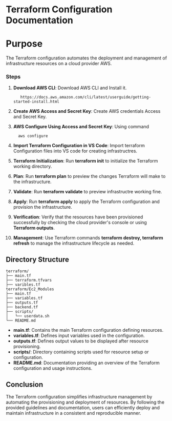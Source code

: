 # Terraform Configuration Documentation

# Purpose

The Terraform configuration automates the deployment and management of infrastructure resources on a cloud provider AWS.


### Steps

1. **Download AWS CLI**:        Download AWS CLI and Install it.

          https://docs.aws.amazon.com/cli/latest/userguide/getting-started-install.html
   
4. **Create AWS Access and Secret Key**: Create AWS credentials Access and Secret Key.


6. **AWS Configure Using Access and Secret Key**: Using command
  
         aws configure
   
   
9. **Import Terraform Configuration in VS Code**: Import terraform Configuration files into VS code for creating infrastructres.

10. **Terraform Initialization**: Run **terraform init** to initialize the Terraform working directory.
   
11. **Plan**: Run **terraform plan** to preview the changes Terraform will make to the infrastructure.
    
12. **Validate**: Run **terraform validate** to preview infrastructre working fine.
    
13. **Apply**: Run **terraform apply** to apply the Terraform configuration and provision the infrastructure.
   
14. **Verification**: Verify that the resources have been provisioned successfully by checking the cloud provider's console or using **Terraform outputs**.
    
7. **Management**: Use Terraform commands **terraform destroy, terraform refresh** to manage the infrastructure lifecycle as needed.



## Directory Structure

```
terraform/
├── main.tf
├── terraform.tfvars
├── varibles.tf
terraform/Ec2_Modules
├── main.tf
├── variables.tf
├── outputs.tf
├── backend.tf
├── scripts/
│   └── userdata.sh
└── README.md
```

- **main.tf**: Contains the main Terraform configuration defining resources.
- **variables.tf**: Defines input variables used in the configuration.
- **outputs.tf**: Defines output values to be displayed after resource provisioning.
- **scripts/**: Directory containing scripts used for resource setup or configuration.
- **README.md**: Documentation providing an overview of the Terraform configuration and usage instructions.


## Conclusion

The Terraform configuration simplifies infrastructure management by automating the provisioning and deployment of resources. By following the provided guidelines and documentation, users can efficiently deploy and maintain infrastructure in a consistent and reproducible manner.

